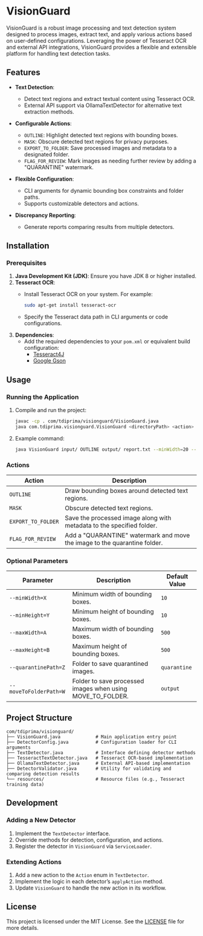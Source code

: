 <!-- cp /usr/local/lib/libtesseract.dylib /Library/Java/JavaVirtualMachines/jdk-21.jdk/Contents/Home/lib/ -->
# VisionGuard

VisionGuard is a robust image processing and text detection system designed to process images, extract text, and apply various actions based on user-defined configurations. Leveraging the power of Tesseract OCR and external API integrations, VisionGuard provides a flexible and extensible platform for handling text detection tasks.

## Features

- **Text Detection**:
  - Detect text regions and extract textual content using Tesseract OCR.
  - External API support via OllamaTextDetector for alternative text extraction methods.

- **Configurable Actions**:

  - `OUTLINE`: Highlight detected text regions with bounding boxes.
  - `MASK`: Obscure detected text regions for privacy purposes.
  - `EXPORT_TO_FOLDER`: Save processed images and metadata to a designated folder.
  - `FLAG_FOR_REVIEW`: Mark images as needing further review by adding a "QUARANTINE" watermark.

- **Flexible Configuration**:
  - CLI arguments for dynamic bounding box constraints and folder paths.
  - Supports customizable detectors and actions.

- **Discrepancy Reporting**:
  - Generate reports comparing results from multiple detectors.

## Installation

### Prerequisites

1. **Java Development Kit (JDK)**: Ensure you have JDK 8 or higher installed.
2. **Tesseract OCR**:
   - Install Tesseract OCR on your system. For example:

     ```bash
     sudo apt-get install tesseract-ocr
     ```

   - Specify the Tesseract data path in CLI arguments or code configurations.
3. **Dependencies**:
   - Add the required dependencies to your `pom.xml` or equivalent build configuration:
     - [Tesseract4J](https://github.com/nguyenq/tess4j)
     - [Google Gson](https://github.com/google/gson)

## Usage

### Running the Application

1. Compile and run the project:

   ```bash
   javac -cp . com/tdiprima/visionguard/VisionGuard.java
   java com.tdiprima.visionguard.VisionGuard <directoryPath> <action> <outputPath> <reportPath> [options]
   ```

2. Example command:

   ```bash
   java VisionGuard input/ OUTLINE output/ report.txt --minWidth=20 --minHeight=20 --maxWidth=500 --maxHeight=500
   ```

### Actions

| Action              | Description                                                                 |
|---------------------|-----------------------------------------------------------------------------|
| `OUTLINE`           | Draw bounding boxes around detected text regions.                          |
| `MASK`              | Obscure detected text regions.                                             |
| `EXPORT_TO_FOLDER`  | Save the processed image along with metadata to the specified folder.       |
| `FLAG_FOR_REVIEW`   | Add a "QUARANTINE" watermark and move the image to the quarantine folder.  |

### Optional Parameters

| Parameter             | Description                                              | Default Value      |
|-----------------------|----------------------------------------------------------|--------------------|
| `--minWidth=X`        | Minimum width of bounding boxes.                         | `10`               |
| `--minHeight=Y`       | Minimum height of bounding boxes.                        | `10`               |
| `--maxWidth=A`        | Maximum width of bounding boxes.                         | `500`              |
| `--maxHeight=B`       | Maximum height of bounding boxes.                        | `500`              |
| `--quarantinePath=Z`  | Folder to save quarantined images.                       | `quarantine`       |
| `--moveToFolderPath=W`| Folder to save processed images when using MOVE_TO_FOLDER.| `output`           |

## Project Structure

```
com/tdiprima/visionguard/
├── VisionGuard.java             # Main application entry point
├── DetectorConfig.java          # Configuration loader for CLI arguments
├── TextDetector.java            # Interface defining detector methods
├── TesseractTextDetector.java   # Tesseract OCR-based implementation
├── OllamaTextDetector.java      # External API-based implementation
├── DetectorValidator.java       # Utility for validating and comparing detection results
└── resources/                   # Resource files (e.g., Tesseract training data)
```

## Development

### Adding a New Detector
1. Implement the `TextDetector` interface.
2. Override methods for detection, configuration, and actions.
3. Register the detector in `VisionGuard` via `ServiceLoader`.

### Extending Actions
1. Add a new action to the `Action` enum in `TextDetector`.
2. Implement the logic in each detector’s `applyAction` method.
3. Update `VisionGuard` to handle the new action in its workflow.

## License
This project is licensed under the MIT License. See the [LICENSE](LICENSE) file for more details.

<br>
